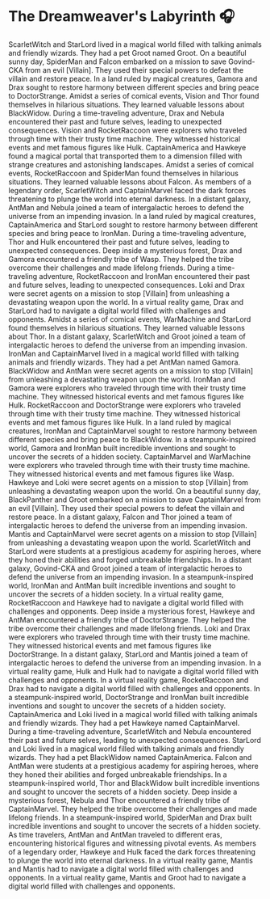 # The Dreamweaver's Labyrinth :headphones: 

ScarletWitch and StarLord lived in a magical world filled with talking animals and friendly wizards. They had a pet Groot named Groot.
On a beautiful sunny day, SpiderMan and Falcon embarked on a mission to save Govind-CKA from an evil [Villain]. They used their special powers to defeat the villain and restore peace.
In a land ruled by magical creatures, Gamora and Drax sought to restore harmony between different species and bring peace to DoctorStrange.
Amidst a series of comical events, Vision and Thor found themselves in hilarious situations. They learned valuable lessons about BlackWidow.
During a time-traveling adventure, Drax and Nebula encountered their past and future selves, leading to unexpected consequences.
Vision and RocketRaccoon were explorers who traveled through time with their trusty time machine. They witnessed historical events and met famous figures like Hulk.
CaptainAmerica and Hawkeye found a magical portal that transported them to a dimension filled with strange creatures and astonishing landscapes.
Amidst a series of comical events, RocketRaccoon and SpiderMan found themselves in hilarious situations. They learned valuable lessons about Falcon.
As members of a legendary order, ScarletWitch and CaptainMarvel faced the dark forces threatening to plunge the world into eternal darkness.
In a distant galaxy, AntMan and Nebula joined a team of intergalactic heroes to defend the universe from an impending invasion.
In a land ruled by magical creatures, CaptainAmerica and StarLord sought to restore harmony between different species and bring peace to IronMan.
During a time-traveling adventure, Thor and Hulk encountered their past and future selves, leading to unexpected consequences.
Deep inside a mysterious forest, Drax and Gamora encountered a friendly tribe of Wasp. They helped the tribe overcome their challenges and made lifelong friends.
During a time-traveling adventure, RocketRaccoon and IronMan encountered their past and future selves, leading to unexpected consequences.
Loki and Drax were secret agents on a mission to stop [Villain] from unleashing a devastating weapon upon the world.
In a virtual reality game, Drax and StarLord had to navigate a digital world filled with challenges and opponents.
Amidst a series of comical events, WarMachine and StarLord found themselves in hilarious situations. They learned valuable lessons about Thor.
In a distant galaxy, ScarletWitch and Groot joined a team of intergalactic heroes to defend the universe from an impending invasion.
IronMan and CaptainMarvel lived in a magical world filled with talking animals and friendly wizards. They had a pet AntMan named Gamora.
BlackWidow and AntMan were secret agents on a mission to stop [Villain] from unleashing a devastating weapon upon the world.
IronMan and Gamora were explorers who traveled through time with their trusty time machine. They witnessed historical events and met famous figures like Hulk.
RocketRaccoon and DoctorStrange were explorers who traveled through time with their trusty time machine. They witnessed historical events and met famous figures like Hulk.
In a land ruled by magical creatures, IronMan and CaptainMarvel sought to restore harmony between different species and bring peace to BlackWidow.
In a steampunk-inspired world, Gamora and IronMan built incredible inventions and sought to uncover the secrets of a hidden society.
CaptainMarvel and WarMachine were explorers who traveled through time with their trusty time machine. They witnessed historical events and met famous figures like Wasp.
Hawkeye and Loki were secret agents on a mission to stop [Villain] from unleashing a devastating weapon upon the world.
On a beautiful sunny day, BlackPanther and Groot embarked on a mission to save CaptainMarvel from an evil [Villain]. They used their special powers to defeat the villain and restore peace.
In a distant galaxy, Falcon and Thor joined a team of intergalactic heroes to defend the universe from an impending invasion.
Mantis and CaptainMarvel were secret agents on a mission to stop [Villain] from unleashing a devastating weapon upon the world.
ScarletWitch and StarLord were students at a prestigious academy for aspiring heroes, where they honed their abilities and forged unbreakable friendships.
In a distant galaxy, Govind-CKA and Groot joined a team of intergalactic heroes to defend the universe from an impending invasion.
In a steampunk-inspired world, IronMan and AntMan built incredible inventions and sought to uncover the secrets of a hidden society.
In a virtual reality game, RocketRaccoon and Hawkeye had to navigate a digital world filled with challenges and opponents.
Deep inside a mysterious forest, Hawkeye and AntMan encountered a friendly tribe of DoctorStrange. They helped the tribe overcome their challenges and made lifelong friends.
Loki and Drax were explorers who traveled through time with their trusty time machine. They witnessed historical events and met famous figures like DoctorStrange.
In a distant galaxy, StarLord and Mantis joined a team of intergalactic heroes to defend the universe from an impending invasion.
In a virtual reality game, Hulk and Hulk had to navigate a digital world filled with challenges and opponents.
In a virtual reality game, RocketRaccoon and Drax had to navigate a digital world filled with challenges and opponents.
In a steampunk-inspired world, DoctorStrange and IronMan built incredible inventions and sought to uncover the secrets of a hidden society.
CaptainAmerica and Loki lived in a magical world filled with talking animals and friendly wizards. They had a pet Hawkeye named CaptainMarvel.
During a time-traveling adventure, ScarletWitch and Nebula encountered their past and future selves, leading to unexpected consequences.
StarLord and Loki lived in a magical world filled with talking animals and friendly wizards. They had a pet BlackWidow named CaptainAmerica.
Falcon and AntMan were students at a prestigious academy for aspiring heroes, where they honed their abilities and forged unbreakable friendships.
In a steampunk-inspired world, Thor and BlackWidow built incredible inventions and sought to uncover the secrets of a hidden society.
Deep inside a mysterious forest, Nebula and Thor encountered a friendly tribe of CaptainMarvel. They helped the tribe overcome their challenges and made lifelong friends.
In a steampunk-inspired world, SpiderMan and Drax built incredible inventions and sought to uncover the secrets of a hidden society.
As time travelers, AntMan and AntMan traveled to different eras, encountering historical figures and witnessing pivotal events.
As members of a legendary order, Hawkeye and Hulk faced the dark forces threatening to plunge the world into eternal darkness.
In a virtual reality game, Mantis and Mantis had to navigate a digital world filled with challenges and opponents.
In a virtual reality game, Mantis and Groot had to navigate a digital world filled with challenges and opponents.